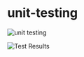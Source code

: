 ﻿# unit-testing
![unit testing](https://github.com/user-attachments/assets/eab64fd2-827c-4ed0-91c8-9bd561ef5b88)

![Test Results](https://github.com/user-attachments/assets/8f9d848d-eab2-445d-9da3-372f66e19cfa)
